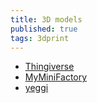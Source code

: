 ```yaml
---
title: 3D models
published: true
tags: 3dprint
---
```

- [Thingiverse](https://www.thingiverse.com/yd007/likes)
- [MyMiniFactory](https://www.myminifactory.com/my-library#panel2-6)
- [yeggi](http://www.yeggi.com/)


